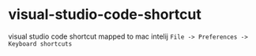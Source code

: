 # visual-studio-code-shortcut
visual studio code shortcut mapped to mac intelij
`File -> Preferences -> Keyboard shortcuts`
